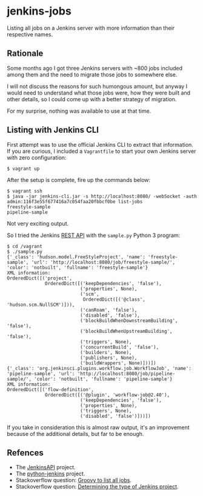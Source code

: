 # jenkins-jobs

Listing all jobs on a Jenkins server with more information than their respective
names.

## Rationale

Some months ago I got three Jenkins servers with ~800 jobs included among them
and the need to migrate those jobs to somewhere else.

I will not discuss the reasons for such humongous amount, but anyway I would
need to understand what those jobs were, how they were built and other details,
so I could come up with a better strategy of migration.

For my surprise, nothing was available to use at that time.

## Listing with Jenkins CLI

First attempt was to use the official Jenkins CLI to extract that information.
If you are curious, I included a `Vagrantfile` to start your own Jenkins server
with zero configuration:

```
$ vagrant up
```

After the setup is complete, fire up the commands below:

```
$ vagrant ssh
$ java -jar jenkins-cli.jar -s http://localhost:8080/ -webSocket -auth admin:116f3e55f677416a7c054faa20fbbcf0be list-jobs
freestyle-sample
pipeline-sample
```

Not very exciting output.

So I tried the Jenkins
[REST API](https://python-jenkins.readthedocs.io/en/latest/) with the
`sample.py` Python 3 program:

```
$ cd /vagrant
$ ./sample.py
{'_class': 'hudson.model.FreeStyleProject', 'name': 'freestyle-sample', 'url': 'http://localhost:8080/job/freestyle-sample/', 'color': 'notbuilt', 'fullname': 'freestyle-sample'}
XML information:
OrderedDict([('project',
              OrderedDict([('keepDependencies', 'false'),
                           ('properties', None),
                           ('scm',
                            OrderedDict([('@class', 'hudson.scm.NullSCM')])),
                           ('canRoam', 'false'),
                           ('disabled', 'false'),
                           ('blockBuildWhenDownstreamBuilding', 'false'),
                           ('blockBuildWhenUpstreamBuilding', 'false'),
                           ('triggers', None),
                           ('concurrentBuild', 'false'),
                           ('builders', None),
                           ('publishers', None),
                           ('buildWrappers', None)]))])
{'_class': 'org.jenkinsci.plugins.workflow.job.WorkflowJob', 'name': 'pipeline-sample', 'url': 'http://localhost:8080/job/pipeline-sample/', 'color': 'notbuilt', 'fullname': 'pipeline-sample'}
XML information:
OrderedDict([('flow-definition',
              OrderedDict([('@plugin', 'workflow-job@2.40'),
                           ('keepDependencies', 'false'),
                           ('properties', None),
                           ('triggers', None),
                           ('disabled', 'false')]))])
```

If you take in consideration this is almost raw output, it's an improvement
because of the additional details, but far to be enough.

## Refences

* The [JenkinsAPI](https://jenkinsapi.readthedocs.io/en/latest/using_jenkinsapi.html) project.
* The [python-jenkins](https://python-jenkins.readthedocs.io/en/latest/index.html) project.
* Stackoverflow question: [Groovy to list all jobs](https://support.cloudbees.com/hc/en-us/articles/226941767-Groovy-to-list-all-jobs).
* Stackoverflow question: [Determining the type of Jenkins project](https://stackoverflow.com/questions/45064038/determining-the-type-of-jenkins-project).
